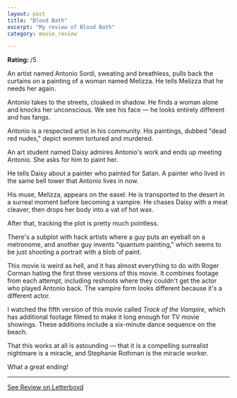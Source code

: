 ```yaml
---
layout: post
title: "Blood Bath"
excerpt: "My review of Blood Bath"
category: movie_review

---
```


**Rating:** /5

An artist named Antonio Sordi, sweating and breathless, pulls back the curtains on a painting of a woman named Melizza. He tells Melizza that he needs her again.

Antonio takes to the streets, cloaked in shadow. He finds a woman alone and knocks her unconscious. We see his face — he looks entirely different and has fangs.

Antonio is a respected artist in his community. His paintings, dubbed "dead red nudes," depict women tortured and murdered.

An art student named Daisy admires Antonio's work and ends up meeting Antonio. She asks for him to paint her.

He tells Daisy about a painter who painted for Satan. A painter who lived in the same bell tower that Antonio lives in now.

His muse, Melizza, appears on the easel. He is transported to the desert in a surreal moment before becoming a vampire. He chases Daisy with a meat cleaver, then drops her body into a vat of hot wax.

After that, tracking the plot is pretty much pointless.

There's a subplot with hack artists where a guy puts an eyeball on a metronome, and another guy invents "quantum painting," which seems to be just shooting a portrait with a blob of paint.

This movie is weird as hell, and it has almost everything to do with Roger Corman hating the first three versions of this movie. It combines footage from each attempt, including reshoots where they couldn't get the actor who played Antonio back. The vampire form looks different because it's a different actor.

I watched the fifth version of this movie called <i>Track of the Vampire</i>, which has additional footage filmed to make it long enough for TV movie showings. These additions include a six-minute dance sequence on the beach.

That this works at all is astounding — that it is a compelling surrealist nightmare is a miracle, and Stephanie Rothman is the miracle worker.

What a great ending!

<hr>

[See Review on Letterboxd](https://boxd.it/5O2So1)
